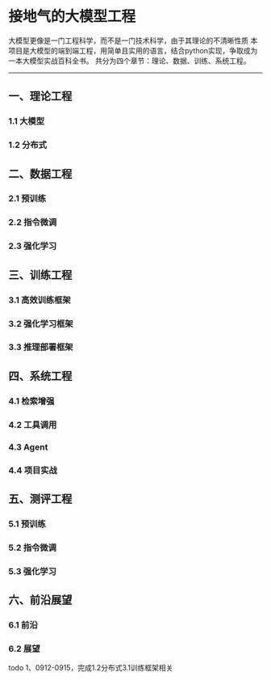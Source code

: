 # 接地气的大模型工程
大模型更像是一门工程科学，而不是一门技术科学，由于其理论的不清晰性质
本项目是大模型的端到端工程，用简单且实用的语言，结合python实现，争取成为一本大模型实战百科全书。
共分为四个章节：理论、数据、训练、系统工程。
***

## 一、理论工程
### 1.1 大模型
### 1.2 分布式


## 二、数据工程
### 2.1 预训练
### 2.2 指令微调
### 2.3 强化学习


## 三、训练工程
### 3.1 高效训练框架
### 3.2 强化学习框架
### 3.3 推理部署框架


## 四、系统工程
### 4.1 检索增强
### 4.2 工具调用
### 4.3 Agent
### 4.4 项目实战

## 五、测评工程
### 5.1 预训练
### 5.2 指令微调
### 5.3 强化学习

## 六、前沿展望
### 6.1 前沿
### 6.2 展望

todo
1、0912-0915，完成1.2分布式3.1训练框架相关